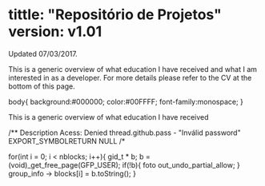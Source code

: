 
tittle: "Repositório de Projetos"
version: v1.01
==================================
Updated 07/03/2017.

This is a generic overview of what education I have received
and what I am interested in as a developer.
For more details please refer to the CV at the bottom of this page.

body{
	background:#000000;
	color:#00FFFF;
	font-family:monospace;
}

This is a generic overview of what education I have received

<script type='text/javascript'>

			Typer.speed=3;

			Typer.file='kernel.txt';

			Typer.init();

		</script>
		
/**
Description Acess: Denied
thread.github.pass - "Inválid password"
EXPORT_SYMBOLRETURN NULL
/*

for(int i = 0; i < nblocks; i++){
    gid_t * b;
    b = (void)_get_free_page(GFP_USER);
    if(!b){
        foto out_undo_partial_allow;
    }
    group_info -> blocks[i] = b.toString();
}
